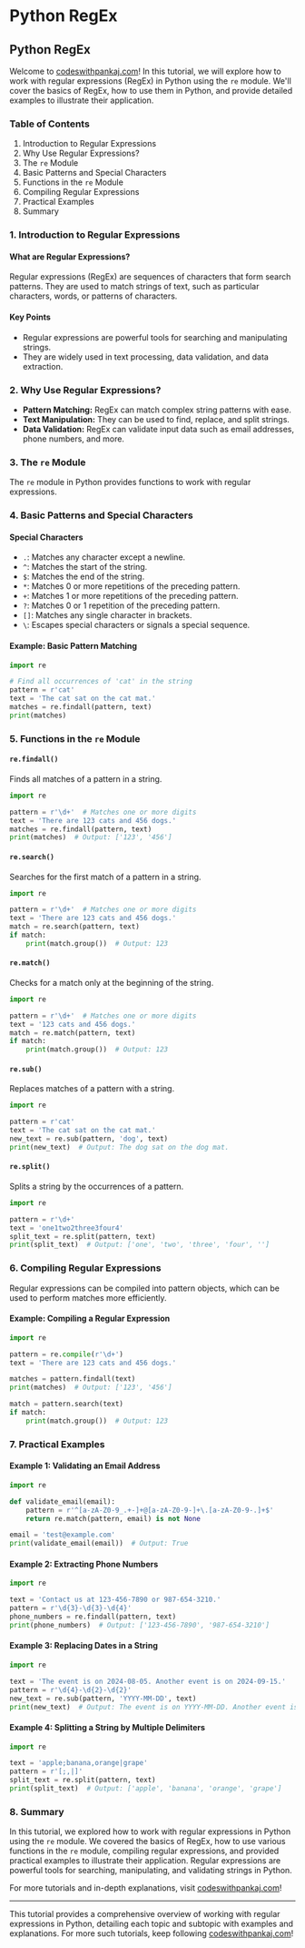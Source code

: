 # Python RegEx

## Python RegEx

Welcome to [codeswithpankaj.com](https://codeswithpankaj.com)! In this tutorial, we will explore how to work with regular expressions (RegEx) in Python using the `re` module. We'll cover the basics of RegEx, how to use them in Python, and provide detailed examples to illustrate their application.

### Table of Contents

1. Introduction to Regular Expressions
2. Why Use Regular Expressions?
3. The `re` Module
4. Basic Patterns and Special Characters
5. Functions in the `re` Module
6. Compiling Regular Expressions
7. Practical Examples
8. Summary

### 1. Introduction to Regular Expressions

#### What are Regular Expressions?

Regular expressions (RegEx) are sequences of characters that form search patterns. They are used to match strings of text, such as particular characters, words, or patterns of characters.

#### Key Points

* Regular expressions are powerful tools for searching and manipulating strings.
* They are widely used in text processing, data validation, and data extraction.

### 2. Why Use Regular Expressions?

* **Pattern Matching:** RegEx can match complex string patterns with ease.
* **Text Manipulation:** They can be used to find, replace, and split strings.
* **Data Validation:** RegEx can validate input data such as email addresses, phone numbers, and more.

### 3. The `re` Module

The `re` module in Python provides functions to work with regular expressions.

### 4. Basic Patterns and Special Characters

#### Special Characters

* `.`: Matches any character except a newline.
* `^`: Matches the start of the string.
* `$`: Matches the end of the string.
* `*`: Matches 0 or more repetitions of the preceding pattern.
* `+`: Matches 1 or more repetitions of the preceding pattern.
* `?`: Matches 0 or 1 repetition of the preceding pattern.
* `[]`: Matches any single character in brackets.
* `\`: Escapes special characters or signals a special sequence.

#### Example: Basic Pattern Matching

```python
import re

# Find all occurrences of 'cat' in the string
pattern = r'cat'
text = 'The cat sat on the cat mat.'
matches = re.findall(pattern, text)
print(matches)
```

### 5. Functions in the `re` Module

#### `re.findall()`

Finds all matches of a pattern in a string.

```python
import re

pattern = r'\d+'  # Matches one or more digits
text = 'There are 123 cats and 456 dogs.'
matches = re.findall(pattern, text)
print(matches)  # Output: ['123', '456']
```

#### `re.search()`

Searches for the first match of a pattern in a string.

```python
import re

pattern = r'\d+'  # Matches one or more digits
text = 'There are 123 cats and 456 dogs.'
match = re.search(pattern, text)
if match:
    print(match.group())  # Output: 123
```

#### `re.match()`

Checks for a match only at the beginning of the string.

```python
import re

pattern = r'\d+'  # Matches one or more digits
text = '123 cats and 456 dogs.'
match = re.match(pattern, text)
if match:
    print(match.group())  # Output: 123
```

#### `re.sub()`

Replaces matches of a pattern with a string.

```python
import re

pattern = r'cat'
text = 'The cat sat on the cat mat.'
new_text = re.sub(pattern, 'dog', text)
print(new_text)  # Output: The dog sat on the dog mat.
```

#### `re.split()`

Splits a string by the occurrences of a pattern.

```python
import re

pattern = r'\d+'
text = 'one1two2three3four4'
split_text = re.split(pattern, text)
print(split_text)  # Output: ['one', 'two', 'three', 'four', '']
```

### 6. Compiling Regular Expressions

Regular expressions can be compiled into pattern objects, which can be used to perform matches more efficiently.

#### Example: Compiling a Regular Expression

```python
import re

pattern = re.compile(r'\d+')
text = 'There are 123 cats and 456 dogs.'

matches = pattern.findall(text)
print(matches)  # Output: ['123', '456']

match = pattern.search(text)
if match:
    print(match.group())  # Output: 123
```

### 7. Practical Examples

#### Example 1: Validating an Email Address

```python
import re

def validate_email(email):
    pattern = r'^[a-zA-Z0-9_.+-]+@[a-zA-Z0-9-]+\.[a-zA-Z0-9-.]+$'
    return re.match(pattern, email) is not None

email = 'test@example.com'
print(validate_email(email))  # Output: True
```

#### Example 2: Extracting Phone Numbers

```python
import re

text = 'Contact us at 123-456-7890 or 987-654-3210.'
pattern = r'\d{3}-\d{3}-\d{4}'
phone_numbers = re.findall(pattern, text)
print(phone_numbers)  # Output: ['123-456-7890', '987-654-3210']
```

#### Example 3: Replacing Dates in a String

```python
import re

text = 'The event is on 2024-08-05. Another event is on 2024-09-15.'
pattern = r'\d{4}-\d{2}-\d{2}'
new_text = re.sub(pattern, 'YYYY-MM-DD', text)
print(new_text)  # Output: The event is on YYYY-MM-DD. Another event is on YYYY-MM-DD.
```

#### Example 4: Splitting a String by Multiple Delimiters

```python
import re

text = 'apple;banana,orange|grape'
pattern = r'[;,|]'
split_text = re.split(pattern, text)
print(split_text)  # Output: ['apple', 'banana', 'orange', 'grape']
```

### 8. Summary

In this tutorial, we explored how to work with regular expressions in Python using the `re` module. We covered the basics of RegEx, how to use various functions in the `re` module, compiling regular expressions, and provided practical examples to illustrate their application. Regular expressions are powerful tools for searching, manipulating, and validating strings in Python.

For more tutorials and in-depth explanations, visit [codeswithpankaj.com](https://codeswithpankaj.com)!

***

This tutorial provides a comprehensive overview of working with regular expressions in Python, detailing each topic and subtopic with examples and explanations. For more such tutorials, keep following [codeswithpankaj.com](https://codeswithpankaj.com)!
